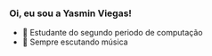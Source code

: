 ### Oi, eu sou a Yasmin Viegas!



- 🔭 Estudante do segundo periodo de computação
- 🌱 Sempre escutando música 

